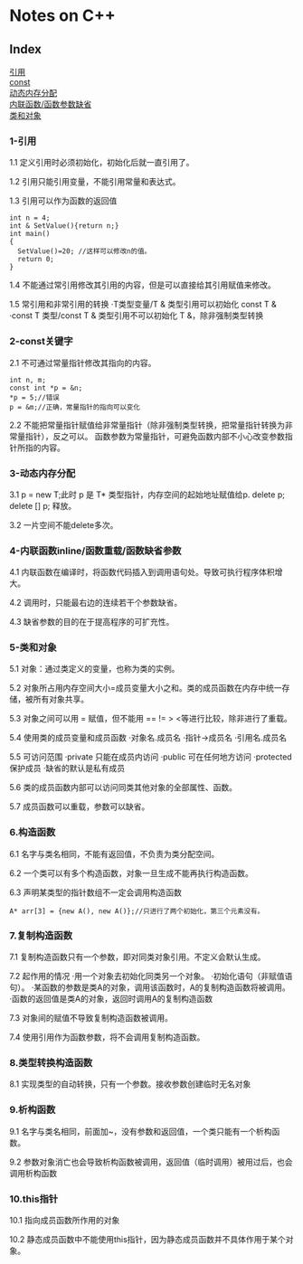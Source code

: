 # Notes on C++
## Index
[引用](#1-引用)  
[const](#2-const关键字)  
[动态内存分配](#3-动态内存分配)  
[内联函数/函数参数缺省](#4-内联函数inline/函数重载/函数缺省参数)  
[类和对象](#5-类和对象)  
### 1-引用
1.1 定义引用时必须初始化，初始化后就一直引用了。

1.2 引用只能引用变量，不能引用常量和表达式。

1.3 引用可以作为函数的返回值

```
int n = 4;
int & SetValue(){return n;}
int main()
{
  SetValue()=20; //这样可以修改n的值。
  return 0;
}
```

1.4 不能通过常引用修改其引用的内容，但是可以直接给其引用赋值来修改。

1.5 常引用和非常引用的转换
    ·T类型变量/T & 类型引用可以初始化 const T &
    ·const T 类型/const T & 类型引用不可以初始化 T &，除非强制类型转换

### 2-const关键字
2.1 不可通过常量指针修改其指向的内容。

```
int n, m;
const int *p = &n;
*p = 5;//错误
p = &m;//正确，常量指针的指向可以变化
```

2.2 不能把常量指针赋值给非常量指针（除非强制类型转换，把常量指针转换为非常量指针），反之可以。
    函数参数为常量指针，可避免函数内部不小心改变参数指针所指的内容。
    
### 3-动态内存分配
3.1 p = new T;此时 p 是 T* 类型指针，内存空间的起始地址赋值给p. delete p; delete [] p; 释放。

3.2 一片空间不能delete多次。

### 4-内联函数inline/函数重载/函数缺省参数

4.1 内联函数在编译时，将函数代码插入到调用语句处。导致可执行程序体积增大。

4.2 调用时，只能最右边的连续若干个参数缺省。

4.3 缺省参数的目的在于提高程序的可扩充性。

### 5-类和对象
5.1 对象：通过类定义的变量，也称为类的实例。

5.2 对象所占用内存空间大小=成员变量大小之和。类的成员函数在内存中统一存储，被所有对象共享。

5.3 对象之间可以用 = 赋值，但不能用 == != > <等进行比较，除非进行了重载。

5.4 使用类的成员变量和成员函数
    ·对象名.成员名
    ·指针->成员名
    ·引用名.成员名

5.5 可访问范围
    ·private 只能在成员内访问
    ·public 可在任何地方访问
    ·protected 保护成员
    ·缺省的默认是私有成员
    
5.6 类的成员函数内部可以访问同类其他对象的全部属性、函数。

5.7 成员函数可以重载，参数可以缺省。

### 6.构造函数
6.1 名字与类名相同，不能有返回值，不负责为类分配空间。

6.2 一个类可以有多个构造函数，对象一旦生成不能再执行构造函数。

6.3 声明某类型的指针数组不一定会调用构造函数
```
A* arr[3] = {new A(), new A()};//只进行了两个初始化，第三个元素没有。
```

### 7.复制构造函数
7.1 复制构造函数只有一个参数，即对同类对象引用。不定义会默认生成。

7.2 起作用的情况
    ·用一个对象去初始化同类另一个对象。
    ·初始化语句（非赋值语句）。
    ·某函数的参数是类A的对象，调用该函数时，A的复制构造函数将被调用。
    ·函数的返回值是类A的对象，返回时调用A的复制构造函数
    
7.3 对象间的赋值不导致复制构造函数被调用。

7.4 使用引用作为函数参数，将不会调用复制构造函数。

### 8.类型转换构造函数
8.1 实现类型的自动转换，只有一个参数。接收参数创建临时无名对象

### 9.析构函数
9.1 名字与类名相同，前面加~，没有参数和返回值，一个类只能有一个析构函数。

9.2 参数对象消亡也会导致析构函数被调用，返回值（临时调用）被用过后，也会调用析构函数

### 10.this指针
10.1 指向成员函数所作用的对象

10.2 静态成员函数中不能使用this指针，因为静态成员函数并不具体作用于某个对象。



